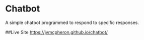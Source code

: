 # Chatbot
A simple chatbot programmed to respond to specific responses. 

##Live Site
https://jvmcpheron.github.io/chatbot/ 



